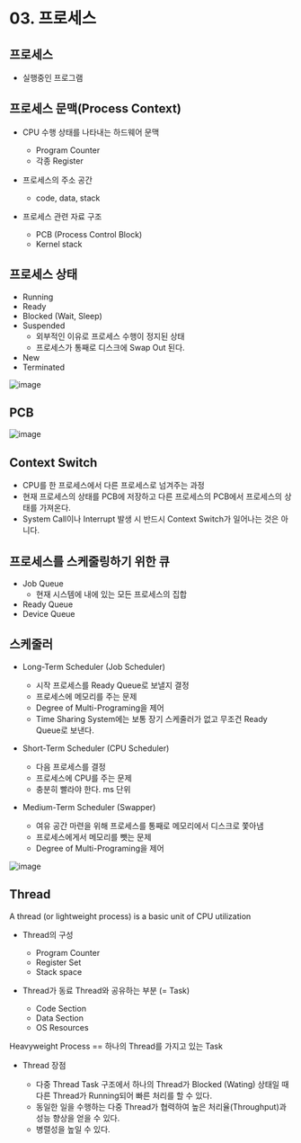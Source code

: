 # 03. 프로세스

## 프로세스

- 실행중인 프로그램

## 프로세스 문맥(Process Context)

- CPU 수행 상태를 나타내는 하드웨어 문맥

  - Program Counter
  - 각종 Register

- 프로세스의 주소 공간

  - code, data, stack

- 프로세스 관련 자료 구조

  - PCB (Process Control Block)
  - Kernel stack

## 프로세스 상태

- Running
- Ready
- Blocked (Wait, Sleep)
- Suspended
  - 외부적인 이유로 프로세스 수행이 정지된 상태
  - 프로세스가 통째로 디스크에 Swap Out 된다.
- New
- Terminated

![image](https://user-images.githubusercontent.com/97646802/217817331-0fe111de-1209-4133-a8f8-afb3d443fef9.png)

## PCB

![image](https://user-images.githubusercontent.com/97646802/217808027-adf0a18c-e8c4-421b-a56d-11bcbc555c76.png)

## Context Switch

- CPU를 한 프로세스에서 다른 프로세스로 넘겨주는 과정
- 현재 프로세스의 상태를 PCB에 저장하고 다른 프로세스의 PCB에서 프로세스의 상태를 가져온다.
- System Call이나 Interrupt 발생 시 반드시 Context Switch가 일어나는 것은 아니다.

## 프로세스를 스케줄링하기 위한 큐

- Job Queue
  - 현재 시스템에 내에 있는 모든 프로세스의 집합
- Ready Queue
- Device Queue

## 스케줄러

- Long-Term Scheduler (Job Scheduler)

  - 시작 프로세스를 Ready Queue로 보낼지 결정
  - 프로세스에 메모리를 주는 문제
  - Degree of Multi-Programing을 제어
  - Time Sharing System에는 보통 장기 스케줄러가 없고 무조건 Ready Queue로 보낸다.

- Short-Term Scheduler (CPU Scheduler)

  - 다음 프로세스를 결정
  - 프로세스에 CPU를 주는 문제
  - 충분히 빨라야 한다. ms 단위

- Medium-Term Scheduler (Swapper)

  - 여유 공간 마련을 위해 프로세스를 통째로 메모리에서 디스크로 쫓아냄
  - 프로세스에게서 메모리를 뺏는 문제
  - Degree of Multi-Programing을 제어

![image](https://user-images.githubusercontent.com/97646802/217818639-bef7c0b5-c288-4df2-a024-0a7ab767884c.png)

## Thread

A thread (or lightweight process) is a basic unit of CPU utilization

- Thread의 구성

  - Program Counter
  - Register Set
  - Stack space

- Thread가 동료 Thread와 공유하는 부분 (= Task)

  - Code Section
  - Data Section
  - OS Resources

Heavyweight Process == 하나의 Thread를 가지고 있는 Task

- Thread 장점

  - 다중 Thread Task 구조에서 하나의 Thread가 Blocked (Wating) 상태일 때 다른 Thread가 Running되어 빠른 처리를 할 수 있다.
  - 동일한 일을 수행하는 다중 Thread가 협력하여 높은 처리율(Throughput)과 성능 향상을 얻을 수 있다.
  - 병렬성을 높일 수 있다.
